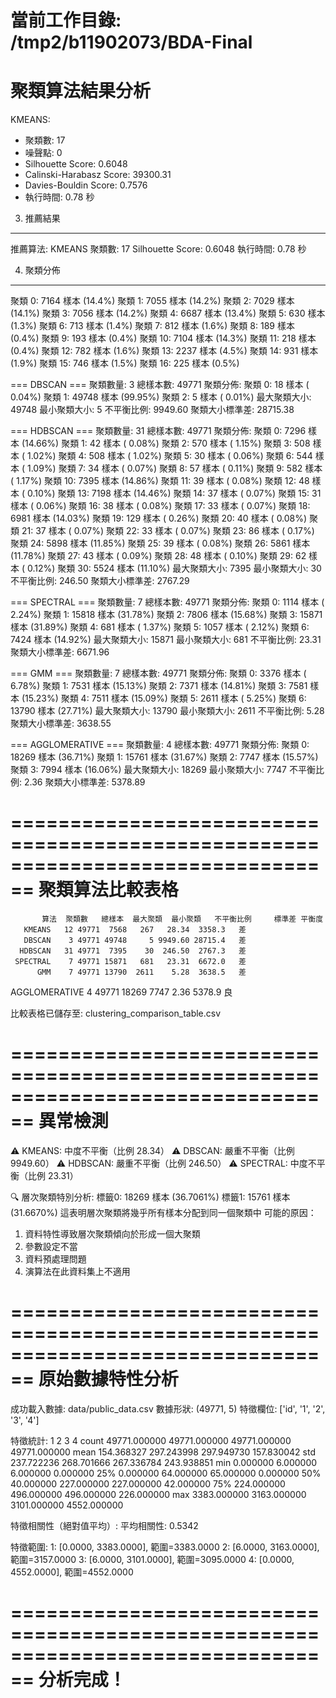當前工作目錄: /tmp2/b11902073/BDA-Final
================================================================================
聚類算法結果分析
================================================================================

KMEANS:
  - 聚類數: 17
  - 噪聲點: 0
  - Silhouette Score: 0.6048
  - Calinski-Harabasz Score: 39300.31
  - Davies-Bouldin Score: 0.7576
  - 執行時間: 0.78 秒

3. 推薦結果
--------------------
推薦算法: KMEANS
聚類數: 17
Silhouette Score: 0.6048
執行時間: 0.78 秒

4. 聚類分佈
--------------------
聚類 0: 7164 樣本 (14.4%)
聚類 1: 7055 樣本 (14.2%)
聚類 2: 7029 樣本 (14.1%)
聚類 3: 7056 樣本 (14.2%)
聚類 4: 6687 樣本 (13.4%)
聚類 5: 630 樣本 (1.3%)
聚類 6: 713 樣本 (1.4%)
聚類 7: 812 樣本 (1.6%)
聚類 8: 189 樣本 (0.4%)
聚類 9: 193 樣本 (0.4%)
聚類 10: 7104 樣本 (14.3%)
聚類 11: 218 樣本 (0.4%)
聚類 12: 782 樣本 (1.6%)
聚類 13: 2237 樣本 (4.5%)
聚類 14: 931 樣本 (1.9%)
聚類 15: 746 樣本 (1.5%)
聚類 16: 225 樣本 (0.5%)

=== DBSCAN ===
聚類數量: 3
總樣本數: 49771
聚類分佈:
  聚類 0:    18 樣本 ( 0.04%)
  聚類 1: 49748 樣本 (99.95%)
  聚類 2:     5 樣本 ( 0.01%)
最大聚類大小: 49748
最小聚類大小: 5
不平衡比例: 9949.60
聚類大小標準差: 28715.38

=== HDBSCAN ===
聚類數量: 31
總樣本數: 49771
聚類分佈:
  聚類 0:  7296 樣本 (14.66%)
  聚類 1:    42 樣本 ( 0.08%)
  聚類 2:   570 樣本 ( 1.15%)
  聚類 3:   508 樣本 ( 1.02%)
  聚類 4:   508 樣本 ( 1.02%)
  聚類 5:    30 樣本 ( 0.06%)
  聚類 6:   544 樣本 ( 1.09%)
  聚類 7:    34 樣本 ( 0.07%)
  聚類 8:    57 樣本 ( 0.11%)
  聚類 9:   582 樣本 ( 1.17%)
  聚類 10:  7395 樣本 (14.86%)
  聚類 11:    39 樣本 ( 0.08%)
  聚類 12:    48 樣本 ( 0.10%)
  聚類 13:  7198 樣本 (14.46%)
  聚類 14:    37 樣本 ( 0.07%)
  聚類 15:    31 樣本 ( 0.06%)
  聚類 16:    38 樣本 ( 0.08%)
  聚類 17:    33 樣本 ( 0.07%)
  聚類 18:  6981 樣本 (14.03%)
  聚類 19:   129 樣本 ( 0.26%)
  聚類 20:    40 樣本 ( 0.08%)
  聚類 21:    37 樣本 ( 0.07%)
  聚類 22:    33 樣本 ( 0.07%)
  聚類 23:    86 樣本 ( 0.17%)
  聚類 24:  5898 樣本 (11.85%)
  聚類 25:    39 樣本 ( 0.08%)
  聚類 26:  5861 樣本 (11.78%)
  聚類 27:    43 樣本 ( 0.09%)
  聚類 28:    48 樣本 ( 0.10%)
  聚類 29:    62 樣本 ( 0.12%)
  聚類 30:  5524 樣本 (11.10%)
最大聚類大小: 7395
最小聚類大小: 30
不平衡比例: 246.50
聚類大小標準差: 2767.29

=== SPECTRAL ===
聚類數量: 7
總樣本數: 49771
聚類分佈:
  聚類 0:  1114 樣本 ( 2.24%)
  聚類 1: 15818 樣本 (31.78%)
  聚類 2:  7806 樣本 (15.68%)
  聚類 3: 15871 樣本 (31.89%)
  聚類 4:   681 樣本 ( 1.37%)
  聚類 5:  1057 樣本 ( 2.12%)
  聚類 6:  7424 樣本 (14.92%)
最大聚類大小: 15871
最小聚類大小: 681
不平衡比例: 23.31
聚類大小標準差: 6671.96

=== GMM ===
聚類數量: 7
總樣本數: 49771
聚類分佈:
  聚類 0:  3376 樣本 ( 6.78%)
  聚類 1:  7531 樣本 (15.13%)
  聚類 2:  7371 樣本 (14.81%)
  聚類 3:  7581 樣本 (15.23%)
  聚類 4:  7511 樣本 (15.09%)
  聚類 5:  2611 樣本 ( 5.25%)
  聚類 6: 13790 樣本 (27.71%)
最大聚類大小: 13790
最小聚類大小: 2611
不平衡比例: 5.28
聚類大小標準差: 3638.55

=== AGGLOMERATIVE ===
聚類數量: 4
總樣本數: 49771
聚類分佈:
  聚類 0: 18269 樣本 (36.71%)
  聚類 1: 15761 樣本 (31.67%)
  聚類 2:  7747 樣本 (15.57%)
  聚類 3:  7994 樣本 (16.06%)
最大聚類大小: 18269
最小聚類大小: 7747
不平衡比例: 2.36
聚類大小標準差: 5378.89

================================================================================
聚類算法比較表格
================================================================================
           算法  聚類數   總樣本  最大聚類  最小聚類   不平衡比例     標準差 平衡度
       KMEANS   12 49771  7568   267   28.34  3358.3   差
       DBSCAN    3 49771 49748     5 9949.60 28715.4   差
      HDBSCAN   31 49771  7395    30  246.50  2767.3   差
     SPECTRAL    7 49771 15871   681   23.31  6672.0   差
          GMM    7 49771 13790  2611    5.28  3638.5   差
AGGLOMERATIVE    4 49771 18269  7747    2.36  5378.9   良

比較表格已儲存至: clustering_comparison_table.csv

================================================================================
異常檢測
================================================================================
⚠️  KMEANS: 中度不平衡（比例 28.34）
⚠️  DBSCAN: 嚴重不平衡（比例 9949.60）
⚠️  HDBSCAN: 嚴重不平衡（比例 246.50）
⚠️  SPECTRAL: 中度不平衡（比例 23.31）

🔍 層次聚類特別分析:
   標籤0: 18269 樣本 (36.7061%)
   標籤1: 15761 樣本 (31.6670%)
   這表明層次聚類將幾乎所有樣本分配到同一個聚類中
   可能的原因：
   1. 資料特性導致層次聚類傾向於形成一個大聚類
   2. 參數設定不當
   3. 資料預處理問題
   4. 演算法在此資料集上不適用

================================================================================
原始數據特性分析
================================================================================
成功載入數據: data/public_data.csv
數據形狀: (49771, 5)
特徵欄位: ['id', '1', '2', '3', '4']

特徵統計:
                  1             2             3             4
count  49771.000000  49771.000000  49771.000000  49771.000000
mean     154.368327    297.243998    297.949730    157.830042
std      237.722236    268.701666    267.336784    243.938851
min        0.000000      6.000000      6.000000      0.000000
25%        0.000000     64.000000     65.000000      0.000000
50%       40.000000    227.000000    227.000000     42.000000
75%      224.000000    496.000000    496.000000    226.000000
max     3383.000000   3163.000000   3101.000000   4552.000000

特徵相關性（絕對值平均）:
平均相關性: 0.5342

特徵範圍:
1: [0.0000, 3383.0000], 範圍=3383.0000
2: [6.0000, 3163.0000], 範圍=3157.0000
3: [6.0000, 3101.0000], 範圍=3095.0000
4: [0.0000, 4552.0000], 範圍=4552.0000

================================================================================
分析完成！
================================================================================
